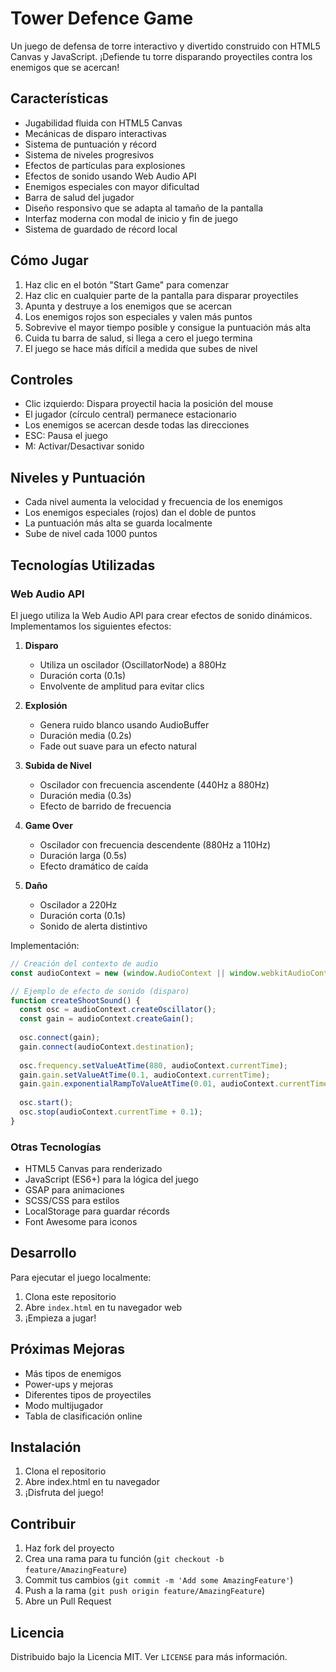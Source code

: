 # Tower Defence Game

Un juego de defensa de torre interactivo y divertido construido con HTML5 Canvas y JavaScript. ¡Defiende tu torre disparando proyectiles contra los enemigos que se acercan!

## Características

- Jugabilidad fluida con HTML5 Canvas
- Mecánicas de disparo interactivas
- Sistema de puntuación y récord
- Sistema de niveles progresivos
- Efectos de partículas para explosiones
- Efectos de sonido usando Web Audio API
- Enemigos especiales con mayor dificultad
- Barra de salud del jugador
- Diseño responsivo que se adapta al tamaño de la pantalla
- Interfaz moderna con modal de inicio y fin de juego
- Sistema de guardado de récord local

## Cómo Jugar

1. Haz clic en el botón "Start Game" para comenzar
2. Haz clic en cualquier parte de la pantalla para disparar proyectiles
3. Apunta y destruye a los enemigos que se acercan
4. Los enemigos rojos son especiales y valen más puntos
5. Sobrevive el mayor tiempo posible y consigue la puntuación más alta
6. Cuida tu barra de salud, si llega a cero el juego termina
7. El juego se hace más difícil a medida que subes de nivel

## Controles

- Clic izquierdo: Dispara proyectil hacia la posición del mouse
- El jugador (círculo central) permanece estacionario
- Los enemigos se acercan desde todas las direcciones
- ESC: Pausa el juego
- M: Activar/Desactivar sonido

## Niveles y Puntuación

- Cada nivel aumenta la velocidad y frecuencia de los enemigos
- Los enemigos especiales (rojos) dan el doble de puntos
- La puntuación más alta se guarda localmente
- Sube de nivel cada 1000 puntos

## Tecnologías Utilizadas

### Web Audio API

El juego utiliza la Web Audio API para crear efectos de sonido dinámicos. Implementamos los siguientes efectos:

1. **Disparo**
   - Utiliza un oscilador (OscillatorNode) a 880Hz
   - Duración corta (0.1s)
   - Envolvente de amplitud para evitar clics

2. **Explosión**
   - Genera ruido blanco usando AudioBuffer
   - Duración media (0.2s)
   - Fade out suave para un efecto natural

3. **Subida de Nivel**
   - Oscilador con frecuencia ascendente (440Hz a 880Hz)
   - Duración media (0.3s)
   - Efecto de barrido de frecuencia

4. **Game Over**
   - Oscilador con frecuencia descendente (880Hz a 110Hz)
   - Duración larga (0.5s)
   - Efecto dramático de caída

5. **Daño**
   - Oscilador a 220Hz
   - Duración corta (0.1s)
   - Sonido de alerta distintivo

Implementación:
```javascript
// Creación del contexto de audio
const audioContext = new (window.AudioContext || window.webkitAudioContext)();

// Ejemplo de efecto de sonido (disparo)
function createShootSound() {
  const osc = audioContext.createOscillator();
  const gain = audioContext.createGain();
  
  osc.connect(gain);
  gain.connect(audioContext.destination);
  
  osc.frequency.setValueAtTime(880, audioContext.currentTime);
  gain.gain.setValueAtTime(0.1, audioContext.currentTime);
  gain.gain.exponentialRampToValueAtTime(0.01, audioContext.currentTime + 0.1);
  
  osc.start();
  osc.stop(audioContext.currentTime + 0.1);
}
```

### Otras Tecnologías

- HTML5 Canvas para renderizado
- JavaScript (ES6+) para la lógica del juego
- GSAP para animaciones
- SCSS/CSS para estilos
- LocalStorage para guardar récords
- Font Awesome para iconos

## Desarrollo

Para ejecutar el juego localmente:

1. Clona este repositorio
2. Abre `index.html` en tu navegador web
3. ¡Empieza a jugar!

## Próximas Mejoras

- Más tipos de enemigos
- Power-ups y mejoras
- Diferentes tipos de proyectiles
- Modo multijugador
- Tabla de clasificación online

## Instalación

1. Clona el repositorio
2. Abre index.html en tu navegador
3. ¡Disfruta del juego!

## Contribuir

1. Haz fork del proyecto
2. Crea una rama para tu función (`git checkout -b feature/AmazingFeature`)
3. Commit tus cambios (`git commit -m 'Add some AmazingFeature'`)
4. Push a la rama (`git push origin feature/AmazingFeature`)
5. Abre un Pull Request

## Licencia

Distribuido bajo la Licencia MIT. Ver `LICENSE` para más información.
